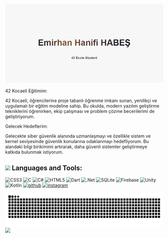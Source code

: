 ![42 École Student](https://github.com/ehabesdev/ehabesdev/blob/main/banner/bnr.png?raw=true)

42 Kocaeli Eğitimim:

42 Kocaeli, öğrencilerine proje tabanlı öğrenme imkanı sunan, yenilikçi ve uygulamalı bir eğitim modeline sahip. Bu okulda, modern yazılım geliştirme tekniklerini öğrenirken, ekip çalışması ve problem çözme becerilerimi de geliştiriyorum.

Gelecek Hedeflerim:

Gelecekte siber güvenlik alanında uzmanlaşmayı ve özellikle sistem ve kernel seviyesinde güvenlik konularına odaklanmayı hedefliyorum. Bu alandaki bilgi birikimimi artırarak, daha güvenli sistemler geliştirmeye katkıda bulunmak istiyorum.

  
## <img src="https://media2.giphy.com/media/QssGEmpkyEOhBCb7e1/giphy.gif?cid=ecf05e47a0n3gi1bfqntqmob8g9aid1oyj2wr3ds3mg700bl&rid=giphy.gif" width ="25"><b> Languages and Tools:</b>
</a> 

![CSS3](https://img.shields.io/badge/css3-%231572B6.svg?style=for-the-badge&logo=css3&logoColor=white) ![C](https://img.shields.io/badge/c-%2300599C.svg?style=for-the-badge&logo=c&logoColor=white) ![C#](https://img.shields.io/badge/c%23-%23239120.svg?style=for-the-badge&logo=csharp&logoColor=white) ![HTML5](https://img.shields.io/badge/html5-%23E34F26.svg?style=for-the-badge&logo=html5&logoColor=white) ![Dart](https://img.shields.io/badge/dart-%230175C2.svg?style=for-the-badge&logo=dart&logoColor=white) ![.Net](https://img.shields.io/badge/.NET-5C2D91?style=for-the-badge&logo=.net&logoColor=white) ![SQLite](https://img.shields.io/badge/sqlite-%2307405e.svg?style=for-the-badge&logo=sqlite&logoColor=white) ![Firebase](https://img.shields.io/badge/firebase-a08021?style=for-the-badge&logo=firebase&logoColor=ffcd34) ![Unity](https://img.shields.io/badge/unity-%23000000.svg?style=for-the-badge&logo=unity&logoColor=white) ![Kotlin](https://img.shields.io/badge/kotlin-%237F52FF.svg?style=for-the-badge&logo=kotlin&logoColor=white)
[<img src='https://cdn.jsdelivr.net/npm/simple-icons@3.0.1/icons/github.svg' alt='github' height='40'>](https://github.com/ehabesdev)  [<img src='https://cdn.jsdelivr.net/npm/simple-icons@3.0.1/icons/instagram.svg' alt='instagram' height='40'>](https://www.instagram.com/emrhn.hbs/)  

![](https://github.com/BEPb/BEPb/raw/output/github-contribution-grid-snake.svg)
![](https://raw.githubusercontent.com/zouariste/corona-runner/gh-pages/assets/corona-runner.gif)
